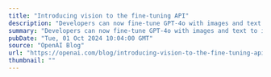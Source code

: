 ```yaml
---
title: "Introducing vision to the fine-tuning API"
description: "Developers can now fine-tune GPT-4o with images and text to improve vision capabilities"
summary: "Developers can now fine-tune GPT-4o with images and text to improve vision capabilities"
pubDate: "Tue, 01 Oct 2024 10:04:00 GMT"
source: "OpenAI Blog"
url: "https://openai.com/blog/introducing-vision-to-the-fine-tuning-api"
thumbnail: ""
---
```


